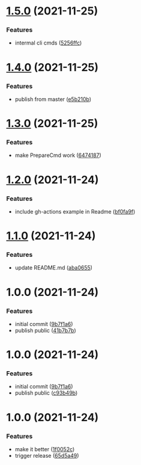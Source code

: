 # [1.5.0](https://github.com/Lundalogik/semantic-release-laravel/compare/v1.4.0...v1.5.0) (2021-11-25)


### Features

* intermal cli cmds ([5256ffc](https://github.com/Lundalogik/semantic-release-laravel/commit/5256ffc7ecdf8472850da1bae5e777360cf52da2))

# [1.4.0](https://github.com/Lundalogik/semantic-release-laravel/compare/v1.3.0...v1.4.0) (2021-11-25)


### Features

* publish from master ([e5b210b](https://github.com/Lundalogik/semantic-release-laravel/commit/e5b210b1b6ce4acd5fcc2a7c4bb5365018e0b4df))

# [1.3.0](https://github.com/Lundalogik/semantic-release-laravel/compare/v1.2.0...v1.3.0) (2021-11-25)


### Features

* make PrepareCmd work ([6474187](https://github.com/Lundalogik/semantic-release-laravel/commit/64741879912003786701ea605958ac8a20ad1f03))

# [1.2.0](https://github.com/Lundalogik/semantic-release-laravel/compare/v1.1.0...v1.2.0) (2021-11-24)


### Features

* include gh-actions example in Readme ([bf0fa9f](https://github.com/Lundalogik/semantic-release-laravel/commit/bf0fa9f264a061f560c6d01934f3dbd5ca2feda4))

# [1.1.0](https://github.com/Lundalogik/semantic-release-laravel/compare/v1.0.0...v1.1.0) (2021-11-24)


### Features

* update README.md ([aba0655](https://github.com/Lundalogik/semantic-release-laravel/commit/aba0655565800ddba3f308e60f27558433c47f20))

# 1.0.0 (2021-11-24)


### Features

* initial commit ([9b7f1a6](https://github.com/Lundalogik/semantic-release-laravel/commit/9b7f1a679310aa531e2e088bd67cf5720ea81c61))
* publish public ([41b7b7b](https://github.com/Lundalogik/semantic-release-laravel/commit/41b7b7b207879db5bfe76495c326bc4e13214c61))

# 1.0.0 (2021-11-24)


### Features

* initial commit ([9b7f1a6](https://github.com/Lundalogik/semantic-release-laravel/commit/9b7f1a679310aa531e2e088bd67cf5720ea81c61))
* publish public ([c93b49b](https://github.com/Lundalogik/semantic-release-laravel/commit/c93b49bd811b480d41282dcb466a2b289e15dc56))

# 1.0.0 (2021-11-24)


### Features

* make it better ([1f0052c](https://github.com/Lundalogik/semantic-release-lime-laravel/commit/1f0052cb759dbf917a4bc4c5386cfbc90d56c142))
* trigger release ([65d5a49](https://github.com/Lundalogik/semantic-release-lime-laravel/commit/65d5a49c72055331f796551a4b9f002a21b4d7fe))
